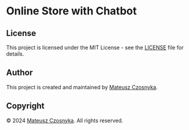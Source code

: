 # Online Store with Chatbot

<!-- ## Description


## Installation


## Usage -->


## License
This project is licensed under the MIT License - see the [LICENSE](LICENSE) file for details.

## Author
This project is created and maintained by [Mateusz Czosnyka](https://github.com/MateuszCzo).

## Copyright
© 2024 [Mateusz Czosnyka](https://github.com/MateuszCzo/Spring/tree/master/online_store_with_chatbot). All rights reserved.

